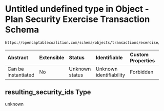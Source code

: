 # Untitled undefined type in Object - Plan Security Exercise Transaction Schema

```txt
https://opencaptablecoalition.com/schema/objects/transactions/exercise/PlanSecurityExercise.schema.json#/properties/resulting_security_ids
```



| Abstract            | Extensible | Status         | Identifiable            | Custom Properties | Additional Properties | Access Restrictions | Defined In                                                                                                                              |
| :------------------ | :--------- | :------------- | :---------------------- | :---------------- | :-------------------- | :------------------ | :-------------------------------------------------------------------------------------------------------------------------------------- |
| Can be instantiated | No         | Unknown status | Unknown identifiability | Forbidden         | Allowed               | none                | [PlanSecurityExercise.schema.json*](../../schema/objects/transactions/exercise/PlanSecurityExercise.schema.json "open original schema") |

## resulting_security_ids Type

unknown
